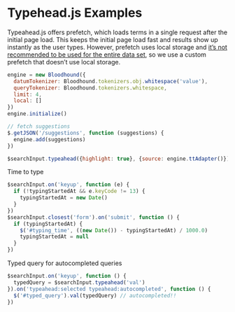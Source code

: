 # Typehead.js Examples

Typeahead.js offers prefetch, which loads terms in a single request after the initial page load.  This keeps the initial page load fast and results show up instantly as the user types. However, prefetch uses local storage and [it’s not recommended to be used for the entire data set](https://github.com/twitter/typeahead.js/blob/master/doc/bloodhound.md#prefetch), so we use a custom prefetch that doesn’t use local storage.

```js
engine = new Bloodhound({
  datumTokenizer: Bloodhound.tokenizers.obj.whitespace('value'),
  queryTokenizer: Bloodhound.tokenizers.whitespace,
  limit: 4,
  local: []
})
engine.initialize()

// fetch suggestions
$.getJSON('/suggestions', function (suggestions) {
  engine.add(suggestions)
})

$searchInput.typeahead({highlight: true}, {source: engine.ttAdapter()})
```

Time to type

```js
$searchInput.on('keyup', function (e) {
  if (!typingStartedAt && e.keyCode != 13) {
    typingStartedAt = new Date()
  }
})
$searchInput.closest('form').on('submit', function () {
  if (typingStartedAt) {
    $('#typing_time', ((new Date()) - typingStartedAt) / 1000.0)
    typingStartedAt = null
  }
})
```

Typed query for autocompleted queries

```js
$searchInput.on('keyup', function () {
  typedQuery = $searchInput.typeahead('val')
}).on('typeahead:selected typeahead:autocompleted', function () {
  $('#typed_query').val(typedQuery) // autocompleted!!
})
```
